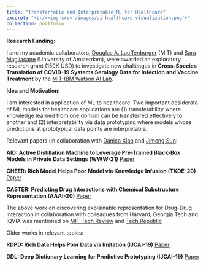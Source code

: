 ```yaml
---
title: "Transferrable and Interpretable ML for Healthcare"
excerpt: "<br/><img src='/images/ai-healthcare-visualization.png'>"
collection: portfolio
---
```


**Research Funding:**

<p align="justify">

I and my academic collaborators, <a href="http://web.mit.edu/dallab/people/index.html">Douglas A. Lauffenburger</a> (MIT) and <a href="https://smaglia.wordpress.com/">Sara Magliacane</a> (University of Amsterdam), were awarded an exploratory research grant (150K USD) to investigate new challenges in <b>Cross-Species Translation of COVID-19 Systems Serology Data for Infection and Vaccine Treatment</b> by the <a href="https://mitibmwatsonailab.mit.edu/">MIT-IBM Watson AI Lab</a>.

</p>


**Idea and Motivation:**

<p align="justify">

I am interested in application of ML to healthcare. Two important desiderata of ML models for healthcare applications are (1) transferability where knowledge learned from one domain can be transferred effectively to another and (2) interpretability via data prototyping where models whose predictions at prototypical data points are interpretable.

</p> 
 
Relevant papers (in collaboration with <a href="https://sites.google.com/view/danicaxiao">Danica Xiao</a> and <a href="https://cs.illinois.edu/about/people/faculty/jimeng">Jimeng Sun</a>:

**AID: Active Distillation Machine to Leverage Pre-Trained Black-Box Models in Private Data Settings (WWW-21)** [Paper](https://htnghia87.github.io/publication/www21)

**CHEER: Rich Model Helps Poor Model via Knowledge Infusion (TKDE-20)** [Paper](https://htnghia87.github.io/publication/tkde20)

**CASTER: Predicting Drug Interactions with Chemical Substructure Representation (AAAI-20)** [Paper](https://htnghia87.github.io/publication/aaai20)

<p align="justify">

The above work on discovering explainable representation for Drug-Drug Interaction in collaboration with colleagues from Harvard, Georgia Tech and IQVIA was mentioned on <a href="https://www.technologyreview.com/f/615153/ai-adverse-drug-interactions-chemistry-health-care/">MIT Tech Review</a> and <a href="https://www.techrepublic.com/article/ibm-unveils-new-ai-model-to-predict-potentially-harmful-drug-to-drug-interactions/">Tech Republic</a>

</p>

Older works in relevant topics:

**RDPD: Rich Data Helps Poor Data via Imitation (IJCAI-19)** [Paper](https://htnghia87.github.io/publication/ijcai19a)

**DDL: Deep Dictionary Learning for Predictive Prototyping (IJCAI-19)** [Paper](https://htnghia87.github.io/publication/ijcai19b)


